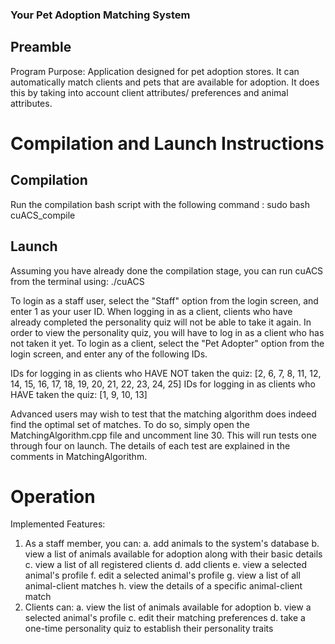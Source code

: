### Your Pet Adoption Matching System

## Preamble

Program Purpose: Application designed for pet adoption stores.
It can automatically match clients and pets that are available for adoption.
It does this by taking into account client attributes/ preferences and animal
attributes.



# Compilation and Launch Instructions

## Compilation
Run the compilation bash script with the following command : sudo bash cuACS_compile

## Launch
Assuming you have already done the compilation stage, you can run cuACS from the terminal using: ./cuACS

To login as a staff user, select the "Staff" option from the login screen, and enter 1 as your user ID.
When logging in as a client, clients who have already completed the personality quiz will not be able to take it again.
In order to view the personality quiz, you will have to log in as a client who has not taken it yet.
To login as a client, select the "Pet Adopter" option from the login screen, and enter any of the following IDs.

IDs for logging in as clients who HAVE NOT taken the quiz: [2, 6, 7, 8, 11, 12, 14, 15, 16, 17, 18, 19, 20, 21, 22, 23, 24, 25]
IDs for logging in as clients who HAVE taken the quiz: [1, 9, 10, 13]

Advanced users may wish to test that the matching algorithm does indeed find the optimal set of matches.
To do so, simply open the MatchingAlgorithm.cpp file and uncomment line 30.
This will run tests one through four on launch.
The details of each test are explained in the comments in MatchingAlgorithm.


# Operation


Implemented Features:
1. As a staff member, you can:
   a. add animals to the system's database
   b. view a list of animals available for
   adoption along with their basic details
   c. view a list of all registered clients
   d. add clients
   e. view a selected animal's profile
   f. edit a selected animal's profile
   g. view a list of all animal-client matches
   h. view the details of a specific animal-client match
2. Clients can:
   a. view the list of animals available for adoption
   b. view a selected animal's profile
   c. edit their matching preferences
   d. take a one-time personality quiz to establish their personality traits
